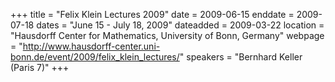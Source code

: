+++
title = "Felix Klein Lectures 2009"
date = 2009-06-15
enddate = 2009-07-18
dates = "June 15 - July 18, 2009"
dateadded = 2009-03-22
location = "Hausdorff Center for Mathematics, University of Bonn, Germany"
webpage = "http://www.hausdorff-center.uni-bonn.de/event/2009/felix_klein_lectures/"
speakers = "Bernhard Keller (Paris 7)"
+++
